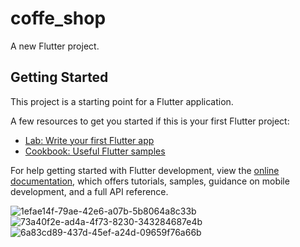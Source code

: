 # coffe_shop

A new Flutter project.

## Getting Started

This project is a starting point for a Flutter application.

A few resources to get you started if this is your first Flutter project:

- [Lab: Write your first Flutter app](https://docs.flutter.dev/get-started/codelab)
- [Cookbook: Useful Flutter samples](https://docs.flutter.dev/cookbook)

For help getting started with Flutter development, view the
[online documentation](https://docs.flutter.dev/), which offers tutorials,
samples, guidance on mobile development, and a full API reference.

![1efae14f-79ae-42e6-a07b-5b8064a8c33b](https://github.com/user-attachments/assets/8076fb62-242e-420a-af12-d1d79e1b3653)
![73a40f2e-ad4a-4f73-8230-343284687e4b](https://github.com/user-attachments/assets/2f29f7eb-ef23-4284-a7c0-ca16b501d254)
![6a83cd89-437d-45ef-a24d-09659f76a66b](https://github.com/user-attachments/assets/b8952aad-262c-44a3-9ffd-932ae91ff41c)

